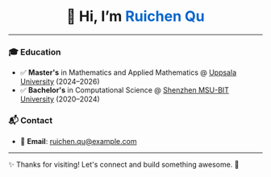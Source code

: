 <h1 align="center">👋 Hi, I’m <strong style="color: #0066cc;">Ruichen Qu</strong></h1>
 
---
### 🎓 Education  
- ✅ **Master's** in Mathematics and Applied Mathematics @ [Uppsala University](https://www.uu.se/) (2024–2026)  
- ✅ **Bachelor's** in Computational Science @ [Shenzhen MSU-BIT University](https://www.msubit.edu.cn/) (2020–2024) 

### 📬 Contact  
- 📧 **Email**: ruichen.qu@example.com

---
✨ Thanks for visiting! Let's connect and build something awesome. 🚀  
<!---
Ruichen0508/Ruichen0508 is a ✨ special ✨ repository because its `README.md` (this file) appears on your GitHub profile.
You can click the Preview link to take a look at your changes.
--->
